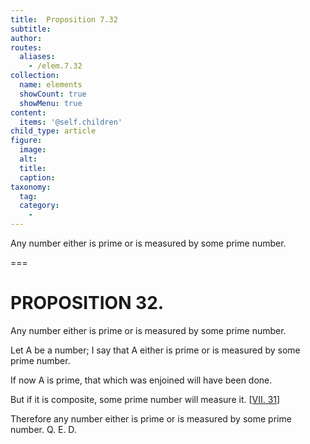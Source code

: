 ```yaml
---
title:  Proposition 7.32
subtitle: 
author:
routes:
  aliases:
    - /elem.7.32
collection:
  name: elements
  showCount: true
  showMenu: true
content:
  items: '@self.children'
child_type: article
figure:
  image:
  alt:
  title:
  caption:
taxonomy:
  tag:
  category:
    - 
---
```


<p>
       <hi rend="ital">Any number either is prime or is measured by some prime number.</hi>
      </p>

===

<h1>PROPOSITION 32.</h1>
<p>
       <span class="ital">Any number either is prime or is measured by some prime number.</span>
      </p>

<p>Let <span class="ital">A</span> be a number; I say that <span class="ital">A</span> either is prime or is measured by some prime number. 
      </p>

<p>If now <span class="ital">A</span> is prime, that which was enjoined will have been done. </p>

<p>But if it is composite, some prime number will measure it. [<a href="/elem.7.31">VII. 31</a>] </p>

<p>Therefore any number either is prime or is measured by some prime number. Q. E. D.</p>
